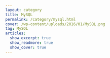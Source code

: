 ```yaml
---
layout: category
title: MySQL
permalink: /category/mysql.html
cover: /wp-content/uploads/2016/01/MySQL.png
tag: MySQL
articles:
  show_excerpt: true
  show_readmore: true
  show_cover: true
---
```

